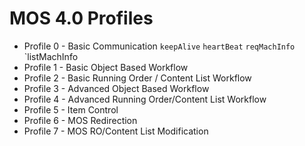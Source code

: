 # MOS 4.0 Profiles

- Profile 0 - Basic Communication
 `keepAlive`
 `heartBeat`
 `reqMachInfo`
 `listMachInfo
- Profile 1 - Basic Object Based Workflow
- Profile 2 - Basic Running Order / Content List Workflow
- Profile 3 - Advanced Object Based Workflow
- Profile 4 - Advanced Running Order/Content List Workflow
- Profile 5 - Item Control
- Profile 6 - MOS Redirection
- Profile 7 - MOS RO/Content List Modification
